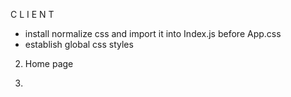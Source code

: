 C L I E N T
- install normalize css and import it into Index.js before App.css
- establish global css styles

2. Home page

3. 